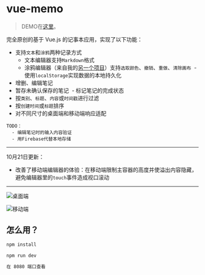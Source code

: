 # vue-memo

> DEMO在[这里](https://youknowznm.github.io/demos/vue_memo/)。

完全原创的基于 Vue.js 的记事本应用，实现了以下功能：
  - 支持`文本`和`涂鸦`两种记录方式
    * 文本编辑器支持`Markdown`格式
    * 涂鸦编辑器（来自我的[另一个项目](https://github.com/youknowznm/paint)）支持`选取颜色`、`撤销`、`重做`、`清除画布`
  - 使用`localStorage`实现数据的本地持久化
  - 增删、编辑笔记
  - 暂存未确认保存的笔记
  - 标记笔记的完成状态
  - 按`类别`、`标题`、`内容`或`时间戳`进行过滤
  - 按`创建时间`或`标题`排序
  - 对不同尺寸的桌面端和移动端响应适配

```  
TODO：
  - 编辑笔记时的输入内容验证
  - 用Firebase代替本地存储
```

---

10月21日更新：
  - 改善了移动端编辑器的体验：在移动端限制主容器的高度并使溢出内容隐藏，避免编辑器里的`touch`事件造成视口滚动

---

![桌面端](https://github.com/youknowznm/youknowznm.github.io/blob/master/hehehe/desktop.png)

![移动端](https://github.com/youknowznm/youknowznm.github.io/blob/master/hehehe/mobile.png)


## 怎么用？

``` bash
npm install

npm run dev

在 8080 端口查看
```
